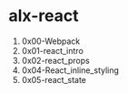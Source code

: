 # alx-react

1. 0x00-Webpack
2. 0x01-react_intro
3. 0x02-react_props
4. 0x04-React_inline_styling
5. 0x05-react_state
